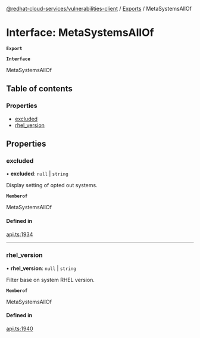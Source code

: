 [@redhat-cloud-services/vulnerabilities-client](../README.md) / [Exports](../modules.md) / MetaSystemsAllOf

# Interface: MetaSystemsAllOf

**`Export`**

**`Interface`**

MetaSystemsAllOf

## Table of contents

### Properties

- [excluded](MetaSystemsAllOf.md#excluded)
- [rhel\_version](MetaSystemsAllOf.md#rhel_version)

## Properties

### excluded

• **excluded**: ``null`` \| `string`

Display setting of opted out systems.

**`Memberof`**

MetaSystemsAllOf

#### Defined in

[api.ts:1934](https://github.com/RedHatInsights/javascript-clients/blob/master/packages/vulnerabilities/api.ts#L1934)

___

### rhel\_version

• **rhel\_version**: ``null`` \| `string`

Filter base on system RHEL version.

**`Memberof`**

MetaSystemsAllOf

#### Defined in

[api.ts:1940](https://github.com/RedHatInsights/javascript-clients/blob/master/packages/vulnerabilities/api.ts#L1940)
